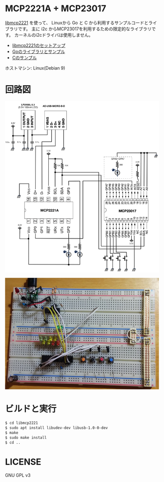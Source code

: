 # MCP2221A + MCP23017

[libmcp2221](https://github.com/zkemble/libmcp2221) を使って、
Linuxから Go と C から利用するサンプルコードとライブラリです。
主に i2c からMCP23017を利用するための限定的なライブラリです。
カーネルのi2cドライバは使用しません。

* [libmcp2221のセットアップ](./libmcp2221/)
* [Goのライブラリとサンプル](./go)
* [Cのサンプル](./c)

ホストマシン: Linux(Debian 9)

# 回路図

![schematics.png](resource/schematics.png)

![photo.hpg](resource/photo.jpg)


# ビルドと実行

	$ cd libmcp2221
	$ sudo apt install libudev-dev libusb-1.0-0-dev
	$ make
	$ sudo make install
	$ cd ..

# LICENSE

GNU GPL v3
